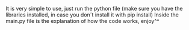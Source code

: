 It is very simple to use, just run the python file (make sure you have the libraries installed, in case you don´t install it with pip install)
Inside the main.py file is the explanation of how the code works, enjoy^^
